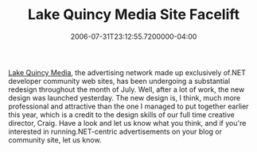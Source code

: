 ﻿---
title: Lake Quincy Media Site Facelift
date: "2006-07-31T23:12:55.7200000-04:00"
description: Lake Quincy Media, the advertising network made up exclusively of.NET developer community web sites, has been undergoing a substantial redesign throughout the month of July.
featuredImage: img/20150-2-featured.png
---

[Lake Quincy Media](http://lakequincy.com/), the advertising network made up exclusively of.NET developer community web sites, has been undergoing a substantial redesign throughout the month of July. Well, after a lot of work, the new design was launched yesterday. The new design is, I think, much more professional and attractive than the one I managed to put together earlier this year, which is a credit to the design skills of our full time creative director, Craig. Have a look and let us know what you think, and if you're interested in running.NET-centric advertisements on your blog or community site, let us know.


